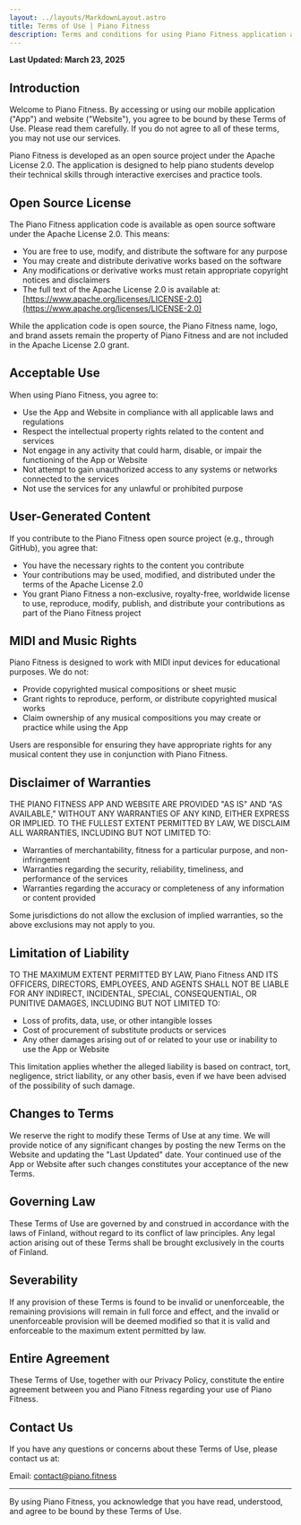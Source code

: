 ```yaml
---
layout: ../layouts/MarkdownLayout.astro
title: Terms of Use | Piano Fitness
description: Terms and conditions for using Piano Fitness application and website
---
```

**Last Updated: March 23, 2025**

## Introduction

Welcome to Piano Fitness. By accessing or using our mobile application ("App") and website ("Website"), you agree to be bound by these Terms of Use. Please read them carefully. If you do not agree to all of these terms, you may not use our services.

Piano Fitness is developed as an open source project under the Apache License 2.0. The application is designed to help piano students develop their technical skills through interactive exercises and practice tools.

## Open Source License

The Piano Fitness application code is available as open source software under the Apache License 2.0. This means:

- You are free to use, modify, and distribute the software for any purpose
- You may create and distribute derivative works based on the software
- Any modifications or derivative works must retain appropriate copyright notices and disclaimers
- The full text of the Apache License 2.0 is available at: [https://www.apache.org/licenses/LICENSE-2.0](https://www.apache.org/licenses/LICENSE-2.0)

While the application code is open source, the Piano Fitness name, logo, and brand assets remain the property of Piano Fitness and are not included in the Apache License 2.0 grant.

## Acceptable Use

When using Piano Fitness, you agree to:

- Use the App and Website in compliance with all applicable laws and regulations
- Respect the intellectual property rights related to the content and services
- Not engage in any activity that could harm, disable, or impair the functioning of the App or Website
- Not attempt to gain unauthorized access to any systems or networks connected to the services
- Not use the services for any unlawful or prohibited purpose

## User-Generated Content

If you contribute to the Piano Fitness open source project (e.g., through GitHub), you agree that:

- You have the necessary rights to the content you contribute
- Your contributions may be used, modified, and distributed under the terms of the Apache License 2.0
- You grant Piano Fitness a non-exclusive, royalty-free, worldwide license to use, reproduce, modify, publish, and distribute your contributions as part of the Piano Fitness project

## MIDI and Music Rights

Piano Fitness is designed to work with MIDI input devices for educational purposes. We do not:

- Provide copyrighted musical compositions or sheet music
- Grant rights to reproduce, perform, or distribute copyrighted musical works
- Claim ownership of any musical compositions you may create or practice while using the App

Users are responsible for ensuring they have appropriate rights for any musical content they use in conjunction with Piano Fitness.

## Disclaimer of Warranties

THE PIANO FITNESS APP AND WEBSITE ARE PROVIDED "AS IS" AND "AS AVAILABLE," WITHOUT ANY WARRANTIES OF ANY KIND, EITHER EXPRESS OR IMPLIED. TO THE FULLEST EXTENT PERMITTED BY LAW, WE DISCLAIM ALL WARRANTIES, INCLUDING BUT NOT LIMITED TO:

- Warranties of merchantability, fitness for a particular purpose, and non-infringement
- Warranties regarding the security, reliability, timeliness, and performance of the services
- Warranties regarding the accuracy or completeness of any information or content provided

Some jurisdictions do not allow the exclusion of implied warranties, so the above exclusions may not apply to you.

## Limitation of Liability

TO THE MAXIMUM EXTENT PERMITTED BY LAW, Piano Fitness AND ITS OFFICERS, DIRECTORS, EMPLOYEES, AND AGENTS SHALL NOT BE LIABLE FOR ANY INDIRECT, INCIDENTAL, SPECIAL, CONSEQUENTIAL, OR PUNITIVE DAMAGES, INCLUDING BUT NOT LIMITED TO:

- Loss of profits, data, use, or other intangible losses
- Cost of procurement of substitute products or services
- Any other damages arising out of or related to your use or inability to use the App or Website

This limitation applies whether the alleged liability is based on contract, tort, negligence, strict liability, or any other basis, even if we have been advised of the possibility of such damage.

## Changes to Terms

We reserve the right to modify these Terms of Use at any time. We will provide notice of any significant changes by posting the new Terms on the Website and updating the "Last Updated" date. Your continued use of the App or Website after such changes constitutes your acceptance of the new Terms.

## Governing Law

These Terms of Use are governed by and construed in accordance with the laws of Finland, without regard to its conflict of law principles. Any legal action arising out of these Terms shall be brought exclusively in the courts of Finland.

## Severability

If any provision of these Terms is found to be invalid or unenforceable, the remaining provisions will remain in full force and effect, and the invalid or unenforceable provision will be deemed modified so that it is valid and enforceable to the maximum extent permitted by law.

## Entire Agreement

These Terms of Use, together with our Privacy Policy, constitute the entire agreement between you and Piano Fitness regarding your use of Piano Fitness.

## Contact Us

If you have any questions or concerns about these Terms of Use, please contact us at:

Email: contact@piano.fitness

---

By using Piano Fitness, you acknowledge that you have read, understood, and agree to be bound by these Terms of Use.
